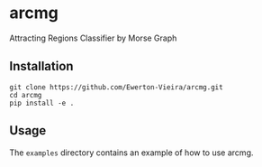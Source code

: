 # arcmg
Attracting Regions Classifier by Morse Graph

## Installation
```
git clone https://github.com/Ewerton-Vieira/arcmg.git
cd arcmg
pip install -e .
```

## Usage
The `examples` directory contains an example of how to use arcmg. 